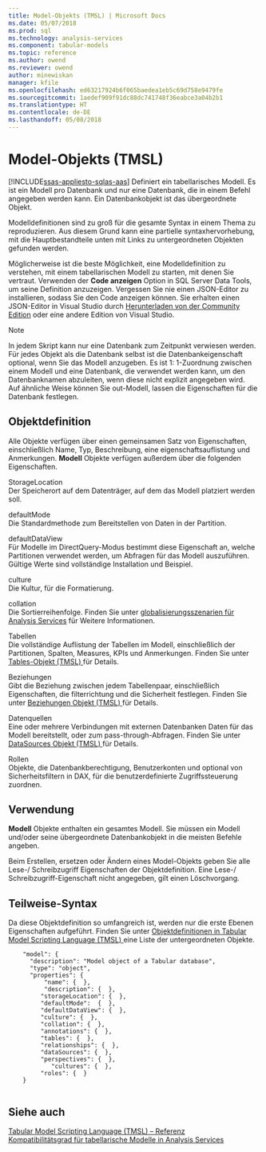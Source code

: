 ```yaml
---
title: Model-Objekts (TMSL) | Microsoft Docs
ms.date: 05/07/2018
ms.prod: sql
ms.technology: analysis-services
ms.component: tabular-models
ms.topic: reference
ms.author: owend
ms.reviewer: owend
author: minewiskan
manager: kfile
ms.openlocfilehash: ed63217924b6f065baedea1eb5c69d758e9479fe
ms.sourcegitcommit: 1aedef909f91dc88dc741748f36eabce3a04b2b1
ms.translationtype: HT
ms.contentlocale: de-DE
ms.lasthandoff: 05/08/2018
---
```

# <a name="model-object-tmsl"></a>Model-Objekts (TMSL)
[!INCLUDE[ssas-appliesto-sqlas-aas](../../includes/ssas-appliesto-sqlas-aas.md)]
  Definiert ein tabellarisches Modell. Es ist ein Modell pro Datenbank und nur eine Datenbank, die in einem Befehl angegeben werden kann. Ein Datenbankobjekt ist das übergeordnete Objekt.  
  
 Modelldefinitionen sind zu groß für die gesamte Syntax in einem Thema zu reproduzieren. Aus diesem Grund kann eine partielle syntaxhervorhebung, mit die Hauptbestandteile unten mit Links zu untergeordneten Objekten gefunden werden.  
  
 Möglicherweise ist die beste Möglichkeit, eine Modelldefinition zu verstehen, mit einem tabellarischen Modell zu starten, mit denen Sie vertraut. Verwenden der **Code anzeigen** Option in SQL Server Data Tools, um seine Definition anzuzeigen. Vergessen Sie nie einen JSON-Editor zu installieren, sodass Sie den Code anzeigen können. Sie erhalten einen JSON-Editor in Visual Studio durch [Herunterladen von der Community Edition](https://www.visualstudio.com/downloads/download-visual-studio-vs.aspx) oder eine andere Edition von Visual Studio.  
  
> [!NOTE]  
>  In jedem Skript kann nur eine Datenbank zum Zeitpunkt verwiesen werden. Für jedes Objekt als die Datenbank selbst ist die Datenbankeigenschaft optional, wenn Sie das Modell anzugeben. Es ist 1: 1-Zuordnung zwischen einem Modell und eine Datenbank, die verwendet werden kann, um den Datenbanknamen abzuleiten, wenn diese nicht explizit angegeben wird.   
> Auf ähnliche Weise können Sie out-Modell, lassen die Eigenschaften für die Datenbank festlegen.  
  
## <a name="object-definition"></a>Objektdefinition  
 Alle Objekte verfügen über einen gemeinsamen Satz von Eigenschaften, einschließlich Name, Typ, Beschreibung, eine eigenschaftsauflistung und Anmerkungen. **Modell** Objekte verfügen außerdem über die folgenden Eigenschaften.  
  
 StorageLocation  
 Der Speicherort auf dem Datenträger, auf dem das Modell platziert werden soll.  
  
 defaultMode  
 Die Standardmethode zum Bereitstellen von Daten in der Partition.  
  
 defaultDataView  
 Für Modelle im DirectQuery-Modus bestimmt diese Eigenschaft an, welche Partitionen verwendet werden, um Abfragen für das Modell auszuführen.  Gültige Werte sind vollständige Installation und Beispiel.  
  
 culture  
 Die Kultur, für die Formatierung.  
  
 collation  
 Die Sortierreihenfolge. Finden Sie unter [globalisierungsszenarien für Analysis Services](../../analysis-services/globalization-scenarios-for-analysis-services.md) für Weitere Informationen.  
  
 Tabellen  
 Die vollständige Auflistung der Tabellen im Modell, einschließlich der Partitionen, Spalten, Measures, KPIs und Anmerkungen. Finden Sie unter [Tables-Objekt &#40;TMSL&#41; ](../../analysis-services/tabular-models-scripting-language-objects/tables-object-tmsl.md) für Details.  
  
 Beziehungen  
 Gibt die Beziehung zwischen jedem Tabellenpaar, einschließlich Eigenschaften, die filterrichtung und die Sicherheit festlegen. Finden Sie unter [Beziehungen Objekt &#40;TMSL&#41; ](../../analysis-services/tabular-models-scripting-language-objects/relationships-object-tmsl.md) für Details.  
  
 Datenquellen  
 Eine oder mehrere Verbindungen mit externen Datenbanken Daten für das Modell bereitstellt, oder zum pass-through-Abfragen. Finden Sie unter [DataSources Objekt &#40;TMSL&#41; ](../../analysis-services/tabular-models-scripting-language-objects/datasources-object-tmsl.md) für Details.  
  
 Rollen  
 Objekte, die Datenbankberechtigung, Benutzerkonten und optional von Sicherheitsfiltern in DAX, für die benutzerdefinierte Zugriffssteuerung zuordnen.  
  
## <a name="usage"></a>Verwendung  
 **Modell** Objekte enthalten ein gesamtes Modell. Sie müssen ein Modell und/oder seine übergeordnete Datenbankobjekt in die meisten Befehle angeben.  
  
 Beim Erstellen, ersetzen oder Ändern eines Model-Objekts geben Sie alle Lese-/ Schreibzugriff Eigenschaften der Objektdefinition. Eine Lese-/ Schreibzugriff-Eigenschaft nicht angegeben, gilt einen Löschvorgang.  
  
## <a name="partial-syntax"></a>Teilweise-Syntax  
 Da diese Objektdefinition so umfangreich ist, werden nur die erste Ebenen Eigenschaften aufgeführt. Finden Sie unter [Objektdefinitionen in Tabular Model Scripting Language &#40;TMSL&#41; ](../../analysis-services/tabular-models-scripting-language-objects/tmsl-reference-tabular-objects.md) eine Liste der untergeordneten Objekte.  
  
```  
    "model": {  
      "description": "Model object of a Tabular database",  
      "type": "object",  
      "properties": {  
          "name": {  },  
          "description": {  },  
         "storageLocation": {  },  
         "defaultMode":  {  },  
         "defaultDataView": {  },  
         "culture": {  },  
         "collation": {  },  
         "annotations": {  },  
         "tables": {  },  
         "relationships": {  },  
         "dataSources": {  },  
         "perspectives": {  },  
            "cultures": {  },  
         "roles": {  }  
    }  
  
```  
  
## <a name="see-also"></a>Siehe auch  
 [Tabular Model Scripting Language &#40;TMSL&#41; – Referenz](../../analysis-services/tabular-model-scripting-language-tmsl-reference.md)   
 [Kompatibilitätsgrad für tabellarische Modelle in Analysis Services](../../analysis-services/tabular-models/compatibility-level-for-tabular-models-in-analysis-services.md)  
  
  
